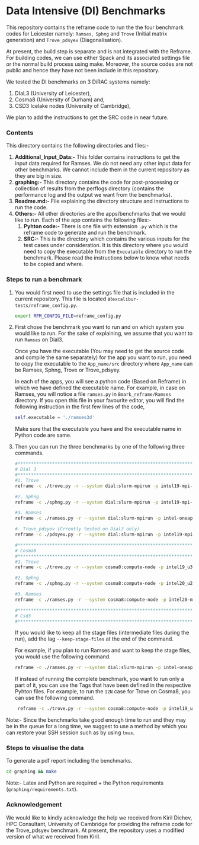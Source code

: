 # Data Intensive (DI) Benchmarks

This repository contains the reframe code to run the the four benchmark codes for Leicester namely: `Ramses`,` Sphng` and `Trove` (Initial matrix generation) and `Trove_pdsyev` (Diagonalisation).

At present, the build step is separate and is not integrated with the Reframe. For building codes, we can use either Spack and its associated settings file or the normal build process using make. Moreover, the source codes are not public and hence they have not been include in this repository.

We tested the DI benchmarks on 3 DiRAC systems namely: 

1. DIaL3 (University of Leicester), 
2. Cosma8 (University of Durham) and,
3. CSD3 Icelake nodes (University of Cambridge),

We plan to add the instructions to get the SRC code in near future.

### Contents

This directory contains the following directories and files:-

1.  **Additional_Input_Data:-** This folder contains instructions to get the input data required for Ramses. We do not need any other input data for other benchmarks. We cannot include them in the current repository as they are big in size.
3.  **graphing:-** This directory contains the code for post-processing or collection of results from the perflogs directory (contains the performance log and the output we want from the benchmarks).
4. **Readme.md:-** File explaining the directory structure and instructions to run the code.
6. **Others:-** All other directories are the apps/benchmarks that we would like to run. Each of the app contains the following files:-
   1. **Pyhton code:-** There is one file with extension `.py` which is the reframe code to generate and run the benchmark.
   2. **SRC:-** This is the directory which contains the various inputs for the test cases under consideration. It is this directory where you would need to copy the executable from the `Executable` directory to run the benchmark. Please read the instructions below to know what needs to be copied and where.

### Steps to run a benchmark

1. You would first need to use the settings file that is included in the current repository. This file is located at`excalibur-tests/reframe_config.py`.

   ```bash
   export RFM_CONFIG_FILE=reframe_config.py
   ```

2. First chose the benchmark you want to run and on which system you would like to run. For the sake of explaining, we assume that you want to run `Ramses` on Dial3. 

   Once you have the executable (You may need to get the source code and compile the same separately) for the app you want to run, you need to copy the executable  to the `App_name/src` directory where `App_name` can be Ramses, Sphng, Trove or Trove_pdsyey.
   
   In each of the apps, you will see a python code (Based on Reframe) in which we have defined the executable name. For example, in case on Ramses, you will notice a file `ramses.py` in `Bmark_reframe/Ramses` directory. If you open this file in your favourite editor, you will find the following instruction in the first few lines of the code,
   
   ```python
   self.executable = './ramses3d'
   ```
   
   Make sure that the executable you have and the executable name in Python code are same. 
   
2. Then you can run the three benchmarks by one of the following three commands.

   ```bash
   #***************************************************************************************************
   # Dial 3
   #***************************************************************************************************
   #1. Trove
   reframe -c ./trove.py -r --system dial:slurm-mpirun -p intel19-mpi-dial3 --performance-report
   
   #2. Sphng
   reframe -c ./sphng.py -r --system dial:slurm-mpirun -p intel19-mpi-dial3 --performance-report
   
   #3. Ramses
   reframe -c ./ramses.py -r --system dial:slurm-mpirun -p intel-oneapi-openmpi-dial3 --performance-report
   
   #. Trove_pdsyev (Crrently tested on Dial3 only)
   reframe -c ./pdsyev.py -r --system dial:slurm-mpirun -p intel19-mpi-dial3 --performance-report
   
   #***************************************************************************************************
   # Cosma8
   #***************************************************************************************************
   #1. Trove
   reframe -c ./trove.py -r --system cosma8:compute-node -p intel19_u3-mpi-durham --performance-report
   
   #2. Sphng
   reframe -c ./sphng.py -r --system cosma8:compute-node -p intel20_u2-mpi-durham --performance-report
   
   #3. Ramses
   reframe -c ./ramses.py -r --system cosma8:compute-node -p intel20-mpi-durham --performance-report
   
   #***************************************************************************************************
   # Csd3
   #***************************************************************************************************
   ```
   
   If you would like to keep all the stage files (intermediate files during the run), add the lag `--keep-stage-files` at the end of the command.
   
   For example, if you plan to run Ramses and want to keep the stage files, you would use the following command.
   
   ```bash
   reframe -c ./ramses.py -r --system dial:slurm-mpirun -p intel-oneapi-openmpi-dial3 --performance-report --keep-stage-files
   ```
   
   If instead of running the complete benchmark, you want to run only a part of it, you can use the Tags that have been defined in the respective Pyhton files. For example, to run the `12N` case for Trove on Cosma8, you can use the following command.
   
   ```bash
    reframe -c ./trove.py -r --system cosma8:compute-node -p intel19_u3-mpi-durham --performance-report --keep-stage-files --tag="12N"
   ```

Note:- Since the benchmarks take good enough time to run and they may be in the queue for a long time, we suggest to use a method by which you can restore your SSH session such as by using `tmux`.

### Steps to visualise the data

To generate a pdf report including the benchmarks.

   ```bash
   cd graphing && make
   ```

Note:- Latex and Python are required + the Python requirements (`graphing/requirements.txt`).

### Acknowledgement

We would like to kindly acknowledge the help we received from Kiril Dichev, HPC Consultant, University of Cambridge for providing the reframe code for the Trove_pdsyev benchmark. At present, the repository uses a modified version of what we received from Kiril.
